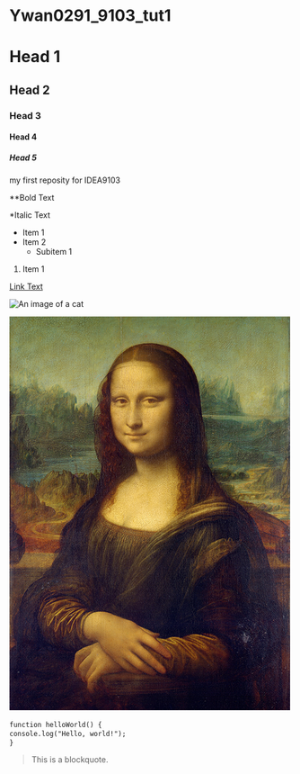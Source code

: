 # Ywan0291_9103_tut1
# Head 1
## Head 2
### Head 3
#### Head 4
##### Head 5 

my first reposity for IDEA9103

**Bold Text

*Italic Text

- Item 1
- Item 2
    - Subitem 1

1. Item 1

[Link Text](https://canvas.sydney.edu.au/courses/60108/pages/week-8-tutorial?module_item_id=2440190)

![An image of a cat](https://placekitten.com/200/300)

![An image of Mona lisa](readmeImage/Mona_Lisa_by_Leonardo_da_Vinci_500_x_700.jpg)

```
function helloWorld() {
console.log("Hello, world!");
}
```

> This is a blockquote.